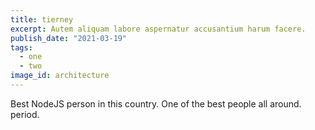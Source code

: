 ```yaml
---
title: tierney
excerpt: Autem aliquam labore aspernatur accusantium harum facere.
publish_date: "2021-03-19"
tags:
  - one
  - two
image_id: architecture
---
```


Best NodeJS person in this country. One of the best people all around.  period.
